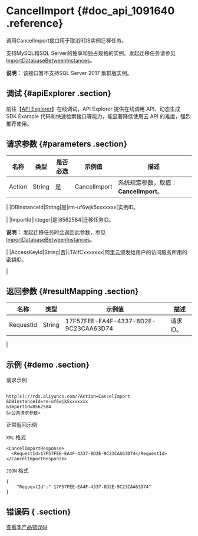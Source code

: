 # CancelImport {#doc_api_1091640 .reference}

调用CancelImport接口用于取消RDS实例迁移任务。

支持MySQL和SQL Server的独享和独占规格的实例。发起迁移任务请参见[ImportDatabaseBetweenInstances](~~26301~~)。

**说明：** 该接口暂不支持SQL Server 2017 集群版实例。

## 调试 {#apiExplorer .section}

前往【[API Explorer](https://api.aliyun.com/#product=Rds&api=CancelImport)】在线调试，API Explorer 提供在线调用 API、动态生成 SDK Example 代码和快速检索接口等能力，能显著降低使用云 API 的难度，强烈推荐使用。

## 请求参数 {#parameters .section}

|名称|类型|是否必选|示例值|描述|
|--|--|----|---|--|
|Action|String|是|CancelImport|系统规定参数，取值：**CancelImport**。

 |
|DBInstanceId|String|是|rm-uf6wjk5xxxxxxx|实例ID。

 |
|ImportId|Integer|是|8562584|迁移任务ID。

 **说明：** 发起迁移任务时会返回此参数，参见[ImportDatabaseBetweenInstances](~~26301~~)。

 |
|AccessKeyId|String|否|LTAIfCxxxxxxx|阿里云颁发给用户的访问服务所用的密钥ID。

 |

## 返回参数 {#resultMapping .section}

|名称|类型|示例值|描述|
|--|--|---|--|
|RequestId|String|17F57FEE-EA4F-4337-8D2E-9C23CAA63D74|请求ID。

 |

## 示例 {#demo .section}

请求示例

``` {#request_demo}

http(s)://rds.aliyuncs.com/?Action=CancelImport
&DBInstanceId=rm-uf6wjk5xxxxxxx
&ImportId=8562584
&<公共请求参数>

```

正常返回示例

`XML` 格式

``` {#xml_return_success_demo}
<CancelImportResponse>
  <RequestId>17F57FEE-EA4F-4337-8D2E-9C23CAA63D74</RequestId>
</CancelImportResponse>

```

`JSON` 格式

``` {#json_return_success_demo}
{
	"RequestId":" 17F57FEE-EA4F-4337-8D2E-9C23CAA63D74"
}
```

## 错误码 { .section}

[查看本产品错误码](https://error-center.aliyun.com/status/product/Rds)

